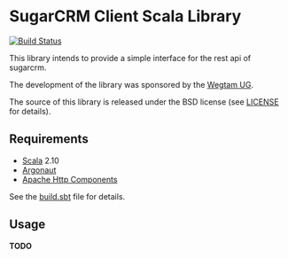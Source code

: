 # SugarCRM Client Scala Library

[![Build Status](https://travis-ci.org/wegtam/SugarCRM-Client-Scala-Library.png?branch=master)](https://travis-ci.org/wegtam/SugarCRM-Client-Scala-Library)

This library intends to provide a simple interface for the rest api of sugarcrm.

The development of the library was sponsored by the [Wegtam UG](http://www.wegtam.org).

The source of this library is released under the BSD license (see [LICENSE](LICENSE) for details).

## Requirements

* [Scala](http://scala-lang.org/) 2.10
* [Argonaut](http://argonaut.io/)
* [Apache Http Components](http://hc.apache.org)

See the [build.sbt](build.sbt) file for details.

## Usage

**TODO**

